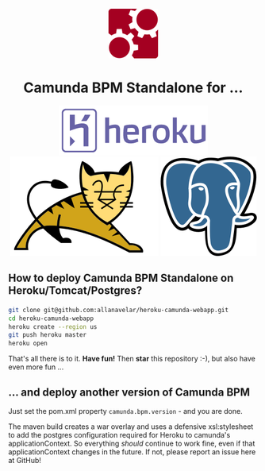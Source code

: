 <p align="center">
    <img src=".github/images/camunda.png" alt="camunda" title="camunda"/>
    <h1 align="center">Camunda BPM Standalone for ...</h1>
</p>

<p align="center">
    <a href="http://www.heroku.com" target="_blank">
        <img src=".github/images/heroku.png" alt="heroku" title="heroku"/></a>
    <a href="http://tomcat.apache.org" target="_blank">
        <img src=".github/images/tomcat.svg?" alt="tomcat" title="tomcat"/></a>
    <a href="http://www.postgresql.org" target="_blank">
        <img src=".github/images/postgresql.svg?" alt="postgresql" title="postgresql"/></a>
</p>

## How to deploy Camunda BPM Standalone on Heroku/Tomcat/Postgres?

```bash
git clone git@github.com:allanavelar/heroku-camunda-webapp.git
cd heroku-camunda-webapp
heroku create --region us
git push heroku master
heroku open
```

That's all there is to it. **Have fun!** Then **star** this repository :-), but also have even more fun ...

## ... and deploy another version of Camunda BPM

Just set the pom.xml property `camunda.bpm.version` - and you are done.

The maven build creates a war overlay and uses a defensive xsl:stylesheet to add the postgres configuration required for Heroku to camunda's applicationContext. So everything *should* continue to work fine, even if that applicationContext changes in the future. If not, please report an issue here at GitHub!

